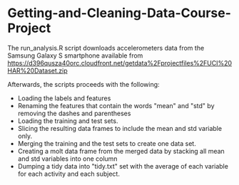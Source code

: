 # Getting-and-Cleaning-Data-Course-Project

The run_analysis.R script downloads accelerometers data from the Samsung Galaxy S smartphone available from https://d396qusza40orc.cloudfront.net/getdata%2Fprojectfiles%2FUCI%20HAR%20Dataset.zip

Afterwards, the scripts proceeds with the following:
- Loading the labels and features
- Renaming the features that contain the words "mean" and "std" by removing the dashes and parentheses
- Loading the training and test sets.
- Slicing the resulting data frames to include the mean and std variable only.
- Merging the training and the test sets to create one data set.
- Creating a molt data frame from the merged data by stacking all mean and std variables into one column
- Dumping a tidy data into "tidy.txt" set with the average of each variable for each activity and each subject.
